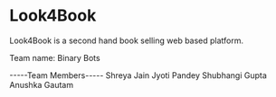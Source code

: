 # Look4Book

Look4Book is a second hand book selling web based platform. 


Team name: Binary Bots

-----Team Members-----
Shreya Jain
Jyoti Pandey
Shubhangi Gupta
Anushka Gautam
